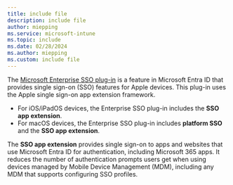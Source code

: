 ```yaml
---
title: include file
description: include file
author: miepping
ms.service: microsoft-intune
ms.topic: include
ms.date: 02/28/2024
ms.author: miepping
ms.custom: include file
---
```


<!-- This include file is used in the Apple Enterprise SSO deployment guide docs. 4.10.2023 (mandia): Removed 'preview'. -->

The [Microsoft Enterprise SSO plug-in](/entra/identity-platform/apple-sso-plugin) is a feature in Microsoft Entra ID that provides single sign-on (SSO) features for Apple devices. This plug-in uses the Apple single sign-on app extension framework.

- For iOS/iPadOS devices, the Enterprise SSO plug-in includes the **SSO app extension**.
- For macOS devices, the Enterprise SSO plug-in includes **platform SSO** and the **SSO app extension**.

The **SSO app extension** provides single sign-on to apps and websites that use Microsoft Entra ID for authentication, including Microsoft 365 apps. It reduces the number of authentication prompts users get when using devices managed by Mobile Device Management (MDM), including any MDM that supports configuring SSO profiles.
